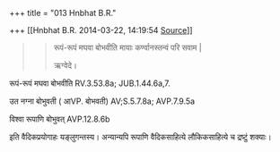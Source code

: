 +++
title = "013 Hnbhat B.R."

+++
[[Hnbhat B.R.	2014-03-22, 14:19:54 [Source](https://groups.google.com/g/samskrita/c/Vehs4ggaSZI)]]



> 
> > 
> > 
> > 
> > 
> > 
> >   
>   
> > 
> > 
> > रूपं-रूपं मघवा बोभवीति मायाः कर्ण्वानस्तन्वं परि सवाम \|  
> > 
> > 
> > ऋग्वेदे।  
> > 
> > 
> >   
> > 
> > 
> > 
> > 
> > 
> > 

  

रूपं-रूपं मघवा बोभवीति RV.3.53.8a; JUB.1.44.6a,7.

  

उत नग्ना बोभुवती ( आVP. बोभवती) AV;S.5.7.8a; AVP.7.9.5a  

  

विश्वा रूपाणि बोभुवत् AVP.12.8.6b  

  

इति वैदिकप्रयोगाहः यङ्लुगन्तस्य। अन्यान्यपि रूपाणि वैदिकसाहित्ये लौकिकसाहित्ये च द्रष्टुं शक्याः।

  

  


